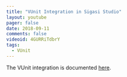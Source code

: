 ```yaml
---
title: "VUnit Integration in Sigasi Studio"
layout: youtube
pager: false
date: 2018-09-11
comments: false
videoid: 4GURRiTdbrY
tags:
  - VUnit
---
```


The VUnit integration is documented [here](/manual/vunit).
